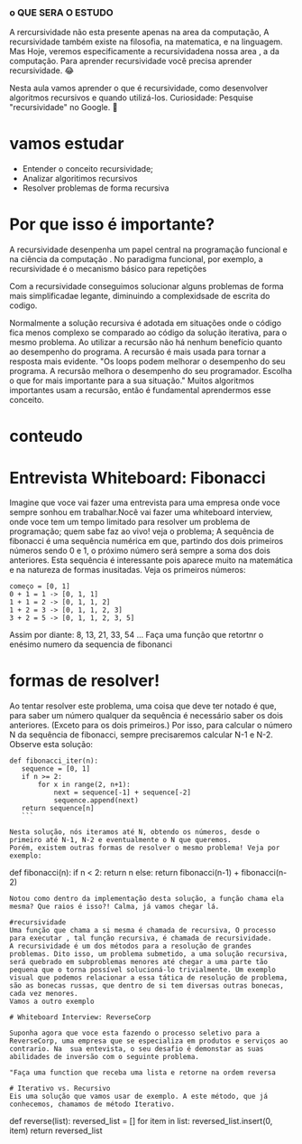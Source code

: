 ### o QUE SERA O ESTUDO

A rercursividade não esta presente apenas na area da computação, A recursividade também existe na filosofia, na matematica, e na linguagem. Mas Hoje, veremos especificamente a recursividadena  nossa  area , a da computação. Para aprender  recursividade você precisa aprender recursividade. 😂

Nesta aula vamos aprender o que é recursividade, como desenvolver algoritmos recursivos e quando utilizá-los.
Curiosidade: Pesquise "recursividade" no Google. 👀

# vamos estudar
- Entender o conceito recursividade;
- Analizar algoritimos recursivos
- Resolver problemas de forma recursiva

# Por que isso é importante?
A recursividade desenpenha um papel  central na programação funcional e na ciência da computação . No paradigma funcional, por exemplo, a recursividade é o mecanismo básico para repetições

Com a recursividade conseguimos solucionar alguns problemas de forma mais  simplificadae legante, diminuindo a complexidsade de escrita do codigo.

Normalmente a solução recursiva é adotada em situações onde o código fica menos complexo se comparado ao código da solução iterativa, para o mesmo problema. Ao utilizar a recursão não há nenhum benefício quanto ao desempenho do programa. A recursão é mais usada para tornar a resposta mais evidente.
"Os loops podem melhorar o desempenho do seu programa. A recursão melhora o desempenho do seu programador. Escolha o que for mais importante para a sua situação."
Muitos algoritmos importantes usam a recursão, então é fundamental aprendermos esse conceito.

# conteudo

# Entrevista Whiteboard: Fibonacci
Imagine que voce vai fazer uma entrevista para uma empresa onde voce sempre sonhou em trabalhar.Nocê vai fazer uma whiteboard interview, onde voce tem um tempo limitado para resolver um problema de programação; quem sabe faz ao vivo! veja o problema;
A  sequência de fibonacci é uma sequência numérica em que, partindo dos dois primeiros números sendo 0 e 1, o próximo número será sempre a soma dos dois anteriores. Esta sequência é interessante pois aparece muito na matemática e na natureza de formas inusitadas. Veja os primeiros números:

```
começo = [0, 1]
0 + 1 = 1 -> [0, 1, 1]
1 + 1 = 2 -> [0, 1, 1, 2]
1 + 2 = 3 -> [0, 1, 1, 2, 3]
3 + 2 = 5 -> [0, 1, 1, 2, 3, 5]
```
Assim por diante: 8, 13, 21, 33, 54 ...
Faça uma função que retortnr o enésimo numero da sequencia de fibonanci

# formas de resolver!

Ao tentar resolver este problema, uma coisa que deve ter notado é que, para saber um número qualquer da sequência é necessário saber os dois anteriores. (Exceto para os dois primeiros.) Por isso, para calcular o número N da sequência de fibonacci, sempre precisaremos calcular N-1 e N-2. Observe esta solução:
 ```
 def fibonacci_iter(n):
    sequence = [0, 1]
    if n >= 2:
        for x in range(2, n+1):
            next = sequence[-1] + sequence[-2]
            sequence.append(next)
    return sequence[n]
    ```

Nesta solução, nós iteramos até N, obtendo os números, desde o primeiro até N-1, N-2 e eventualmente o N que queremos.
Porém, existem outras formas de resolver o mesmo problema! Veja por exemplo:
```
def fibonacci(n):
    if n < 2:
        return n
    else:
        return fibonacci(n-1) + fibonacci(n-2)
```
Notou como dentro da implementação desta solução, a função chama ela mesma? Que raios é isso?! Calma, já vamos chegar lá.

#recursividade
Uma função que chama a si mesma é chamada de recursiva, O processo para executar , tal função recursiva, é chamada de recursividade.
A recursividade é um dos métodos para a resolução de grandes problemas. Dito isso, um problema submetido, a uma solução recursiva, será quebrado em subproblemas menores até chegar a uma parte tão pequena que o torna possível solucioná-lo trivialmente. Um exemplo visual que podemos relacionar a essa tática de resolução de problema, são as bonecas russas, que dentro de si tem diversas outras bonecas, cada vez menores.
Vamos a outro exemplo

# Whiteboard Interview: ReverseCorp

Suponha agora que voce esta fazendo o processo seletivo para a ReverseCorp, uma empresa que se especializa em produtos e serviços ao contrario. Na  sua entevista, o seu desafio é demonstar as suas abilidades de inversão com o seguinte problema.

"Faça uma function que receba uma lista e retorne na ordem reversa

# Iterativo vs. Recursivo
Eis uma solução que vamos usar de exemplo. A este método, que já conhecemos, chamamos de método Iterativo.

```
def reverse(list):
    reversed_list = []
    for item in list:
        reversed_list.insert(0, item)
    return reversed_list
```